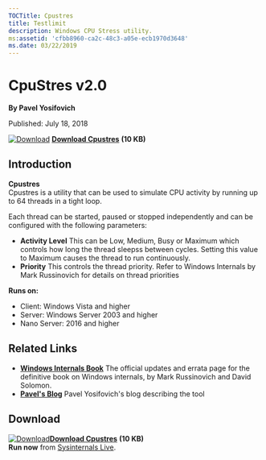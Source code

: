 ```yaml
--- 
TOCTitle: Cpustres
title: Testlimit
description: Windows CPU Stress utility.
ms:assetid: 'cfbb8960-ca2c-48c3-a05e-ecb1970d3648'
ms.date: 03/22/2019
---
```


CpuStres v2.0
==============

**By Pavel Yosifovich**

Published: July 18, 2018

[![Download](/media/landing/sysinternals/download_sm.png)](https://download.sysinternals.com/files/CPUSTRES.zip) [**Download Cpustres**](https://download.sysinternals.com/files/CPUSTRES.zip) **(10 KB)**


## Introduction

**Cpustres**  
Cpustres is a utility that can be used to simulate CPU activity by running 
up to 64 threads in a tight loop.

Each thread can be started, paused or stopped independently and can be configured with the following parameters:

- **Activity Level**  This can be Low, Medium, Busy or Maximum which controls how long the thread sleepss between cycles. Setting this value to Maximum causes the thread to run continuously.
- **Priority**  This controls the thread priority. Refer to Windows Internals by Mark Russinovich for details on thread priorities




**Runs on:**

-   Client: Windows Vista and higher
-   Server: Windows Server 2003 and higher
-   Nano Server: 2016 and higher

## Related Links

-   [**Windows Internals Book**](~/learn/windows-internals.md)  The official updates and errata page for the definitive book on
    Windows internals, by Mark Russinovich and David Solomon.
-   [**Pavel's Blog**](http://blogs.microsoft.co.il/pavely/2016/06/11/enhanced-cpu-stress-tool/) Pavel Yosifovich's blog describing the tool

## Download

[![Download](/media/landing/sysinternals/download_sm.png)](https://download.sysinternals.com/files/CPUSTRES.zip)[**Download Cpustres**](https://download.sysinternals.com/files/CPUSTRES.zip) **(10 KB)**  
**Run now** from [Sysinternals Live](https://live.sysinternals.com/cpustres.exe).




